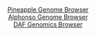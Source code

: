 <div id="Pineapple_Genome_Browser" align="center">
  <a href="https://igv.org/app/?sessionURL=blob:zZJba9swGIb_i6BlA8e27CSODWWkObXpIW3S1GtKMbItO1plyZFk50T..7SysZsOmouNgS6kT4fvfV89e1BjIQlnIACOCVsmhMAAcsnXM1SUFN.iAksQZIhKbACBMywwSzAI9iBDUqH59FrfXCpVysCyiCobBWI5N6VrogLtOENraSa8sHqcUhRzgRQX0joXqOYWyevGGseoLE3d2zVbVooUshAtl5xJbpWY5dFavxf9KkU5ZrzAUVFRRd4ERFqP1piaGfrSDWfdJMFSXuHtZXrWvbrsPrqD.WLU7i3mk4tw3g5PZyRnSFUCnw0uH57uIKFDOIWjYT09V.51bzu5Dx_nJ27_dLApicDyDHqw07TbXtPRwRCW4s3_5FkPcqTvWzocfIsfbvsnzvmW3jCRhpXX8h5uJpWuPL3r3QUHA1CeVJoFkCyFF0DbcO220XLajR9T2DFs29cJCU5A8PxiACVQ8qqPP..B2paaGCDxqnqDxwBcpFiAoOHbtgd932k1vabt._Bg7EEl6N.Ldzif.p7tdB2nHWWEKo1zGklWShMxZtZJZua7I_P0ZqtwvFilfTz.GovXUbnoTRzSV3z0.ocsDaBbv32hNvoRRf.EvI8IMVV8LG6aqdXuxBnejS.mnZvdWi6as.0mLKUYSr03k..G1NSWjwso46JASp_XFb38yVyNBEFM6UJNJIkJJWob6iz5GgTQcTW6IOGUaxaByONPtmEbsGV__o2oe3g5fAc-">Pineapple Genome Browser</a>
</div>
<div id="Alphonso_Genome_Browser" align="center">
  <a href="https://igv.org/app/?sessionURL=blob:zZJdb5swFIb_i6VWm0TAhgAFKZpI26wfa5oPkXStKuSAAXdgU9uEJlH..7xq0246qbnYNMkX9tGxz_u.fnZgTYSknIEQ2CZyTYSAAWTJuzmum4qMcU0kCHNcSWIAQXIiCEsJCHcgx1LhePZF3yyVamRoWVQ1vRqzgpvSMXGNt5zhTpopr61TXlV4xQVWXEhrKPCaW7RY9zqywk1j6tmO6VoZVtjCVVNyJrnVEFYknX4v.VVKCsJ4TZK6rRR9FZBoPVpjZub4U7ScR2lKpLwmm8tsEF1fRgvnPL7_7J3ex7cXy9hbHs9pwbBqBRmU0yv2NZh1aTu.iGDszqa344CcBU91dOScHZ._NFQQOUA.OulD7wRBHQxlGXn5nzzrRQ_0fWSPnpqpG41GAW_s3C2m47athovJeJHevOkcgb0BKp62mgSQlsIPETQc6Bmu7fV.bNGJAWGg8xGcgvDh0QBK4PSbbn_YAbVpNC9Akuf2FR0DcJERAcJeAKGPgsB2.34fBgHaGzvQiurvhTuKZ4EP7ci2vSSnldIwZ4lkjTQxY.Y6zc1ie2Ca2A_g8OnIHmadZ.Nt59xsynI0i6ara7__hzQNoIe_fqG2.h5N_4S89wgx1epQ3LwJunueXN3fxtOJvV3Au3pET5tt694Ub8Zja7OHRZNzUWOl.3VFH3_ytsaCYqZ0YU0lXdGKqs1Sp8g7ECLb0diClFdccwhEsfoADWggF378jaezf9x_Bw--">Alphonso Genome Browser</a>
</div>


<div id="DAF_Genomics_Browser" align="center">
  <a href="https://igv.org/app/?sessionURL=blob:tZFra9swFIb_i2D9ZDu.xa4NYXhLkyVpV2jmBFpKOLGPY3WW5Erykjbkv094HYONMgYdSELiXN5X5zmSbygVFZykxHe8oeN5xCKqFvslsLbBz8BQkbSCRqFFJFYokRdI0iOpQGnIby5NZa11q9LBoITK3iEXjBbKUYEDra1Ep2s0qbbvAINnwWGvnEIwk6xhAE1bC67EAIoClbLdQYt8t9mDOX7GNn1L3LCu0bRX3RgTxljpVGDcUl7i4S9G_oOyWfR9tl5mff0Cn2blKFvMslVwkd9Oo4.3.fWndR6tz5Z0x0F3EkfXV8OH2TQ6LJIHXs9hbJzTZjLO9ovdu2B8dnFoqUQ18mLvPHSjKA7JySKNKDqDgBS19FIvtGL_3PLD0H65BsPIzEAKStK7e4toCcVXk353JPqpNaCIwseuZ2YRIUuUJLUT1429JPGHYRy6SeKdrCPpZPPGJCf5TRK7fub7kbMFZvQr2vTjM0J_Bt8K42.dzf5XTOXjl3jud.sP0.LS3erDqo5Wc_a8jSZXr2CyyKvfqoRkoE3ox_MFCjRGjSHXv6gEp_vTdw--">DAF Genomics Browser</a>
</div>
